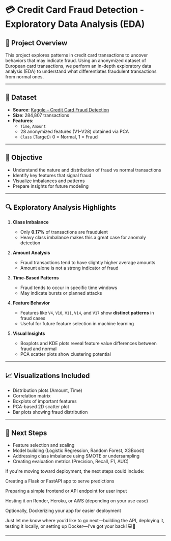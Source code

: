 # 💳 Credit Card Fraud Detection - Exploratory Data Analysis (EDA)

## 📌 Project Overview

This project explores patterns in credit card transactions to uncover behaviors that may indicate fraud. Using an anonymized dataset of European card transactions, we perform an in-depth exploratory data analysis (EDA) to understand what differentiates fraudulent transactions from normal ones.

---

## 📂 Dataset

- **Source**: [Kaggle – Credit Card Fraud Detection](https://www.kaggle.com/mlg-ulb/creditcardfraud)
- **Size**: 284,807 transactions
- **Features**:
  - `Time`, `Amount`
  - 28 anonymized features (V1–V28) obtained via PCA
  - `Class` (Target): 0 = Normal, 1 = Fraud

---

## 🎯 Objective

- Understand the nature and distribution of fraud vs normal transactions
- Identify key features that signal fraud
- Visualize imbalances and patterns
- Prepare insights for future modeling

---

## 🔍 Exploratory Analysis Highlights

1. **Class Imbalance**  
   - Only **0.17%** of transactions are fraudulent  
   - Heavy class imbalance makes this a great case for anomaly detection

2. **Amount Analysis**  
   - Fraud transactions tend to have slightly higher average amounts  
   - Amount alone is not a strong indicator of fraud

3. **Time-Based Patterns**  
   - Fraud tends to occur in specific time windows  
   - May indicate bursts or planned attacks

4. **Feature Behavior**  
   - Features like `V4`, `V10`, `V11`, `V14`, and `V17` show **distinct patterns** in fraud cases  
   - Useful for future feature selection in machine learning

5. **Visual Insights**  
   - Boxplots and KDE plots reveal feature value differences between fraud and normal  
   - PCA scatter plots show clustering potential

---

## 📈 Visualizations Included

- Distribution plots (Amount, Time)
- Correlation matrix
- Boxplots of important features
- PCA-based 2D scatter plot
- Bar plots showing fraud distribution

---

## 🧠 Next Steps

- Feature selection and scaling
- Model building (Logistic Regression, Random Forest, XGBoost)
- Addressing class imbalance using SMOTE or undersampling
- Creating evaluation metrics (Precision, Recall, F1, AUC)



If you're moving toward deployment, the next steps could include:

Creating a Flask or FastAPI app to serve predictions

Preparing a simple frontend or API endpoint for user input

Hosting it on Render, Heroku, or AWS (depending on your use case)

Optionally, Dockerizing your app for easier deployment

Just let me know where you’d like to go next—building the API, deploying it, testing it locally, or setting up Docker—I’ve got your back! 💻🚀

---

